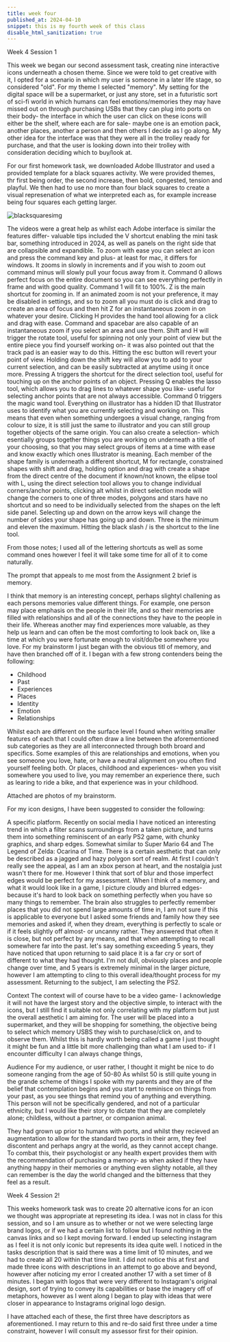 ```yaml
---
title: week four
published_at: 2024-04-10
snippet: this is my fourth week of this class
disable_html_sanitization: true
---
```


Week 4 Session 1

This week we began our second assessment task, creating nine interactive icons underneath a chosen 
theme. Since we were told
to get creative with it, I opted for a scenario in which my user is someone in a later life stage, 
so considered "old". For my theme I selected "memory". My setting for the digital space will be a 
supermarket, or just any store, set in a futuristic sort of sci-fi world in which humans can feel 
emotions/memories they may have missed out on through purchasing USBs that they can plug into ports 
on their body- the interface in which the user can click on these icons will either be the shelf, 
where each are for sale- maybe one is an emotion pack, another places, another a person and then 
others I decide as I go along. My other idea for the interface was that they were all in the trolley 
ready for purchase, and that the user is looking down into their trolley with consideration deciding 
which to buy/look at. 

For our first homework task, we downloaded Adobe Illustrator and used a provided template for a black 
squares activity. We were provided themes, thr first being order, the second increase, then bold, 
congested, tension and playful. We then had to use no more than four black squares to create a visual 
represenation of what we interpreted each as, for example increase being four squares each getting 
larger. 

![blacksquaresimg](w4s1/blacksquares.jpg)

The videos were a great help as whilst each Adobe interface is similar the features differ- 
valuable tips included the V shortcut enabling the mini task bar, something introduced in 2024, as 
well as panels on the right side that are collapsible and expandible. 
To zoom with ease you can select an icon and press the command key and plus- at least for mac, it 
differs for windows. It zooms in slowly in increments and if you wish to zoom out command minus will 
slowly pull your focus away from it. 
Command 0 allows perfect focus on the entire document so you can see everything perfectly in frame and 
with good quality. Command 1 will fit to 100%. 
Z is the main shortcut for zooming in. If an animated zoom is not your preference, it may be disabled 
in settings, and so to zoom all you must do is click and drag to create an area of focus and then hit 
Z for an instantaneous zoom in on whatever your desire. 
Clicking H provides the hand tool allowing for a click and drag with ease. Command and spacebar are 
also capable of an instantaneous zoom if you select an area and use them. 
Shift and H will trigger the rotate tool, useful for spinning not only your point of view but the 
entire piece you find yourself working on- it was also pointed out that the track pad is an easier 
way to do this. Hitting the esc button will revert your point of view. 
Holding down the shift key will allow you to add to your current selection, and can be easily 
subtracted at anytime using it once more.
Pressing A triggers the shortcut for the direct selection tool, useful for touching up on the anchor 
points of an object. 
Pressing Q enables the lasso tool, which allows you to drag lines to whatever shape you like- useful 
for selecting anchor points that are not always accessible. 
Command 0 triggers the magic wand tool.
Everything on illustrator has a hidden ID that Illustrator uses to identify what you are currently 
selecting and working on. This means that even when something undergoes a visual change, ranging from 
colour to size, it is still just the same to illustrator and you can still group together objects of 
the same origin. 
You can also create a selection- which esentially groups together things you are working on underneath 
a title of your choosing, so that you may select groups of items at a time with ease and know exactly 
which ones Illustrator is meaning. 
Each member of the shape family is underneath a different shortcut, M for rectangle, constrained 
shapes with shift and drag, holding option and drag with create a shape from the direct centre of the 
document if known/not known, the elipse tool with L, using the direct selection tool allows you to 
change individual corners/anchor points, clicking alt whilst in direct selection mode will change the 
corners to one of three modes, polygons and stars have no shortcut and so need to be individually 
selected from the shapes on the left side panel. Selecting up and down on the arrow keys will change 
the number of sides your shape has going up and down. Three is the minimum and eleven the maximum. 
Hitting the black slash / is the shortcut to the line tool.

From those notes; I used all of the lettering shortcuts as well as some command ones however I feel
it will take some time for all of it to come naturally.

The prompt that appeals to me most from the Assignment 2 brief is memory.

I think that memory is an interesting concept, perhaps slightyl challening as each persons memories 
value different things. For example, one person may place emphasis on the people in their life, and so
their memories are filled with relationships and all of the connections they have to the people in their
life. Whereas another may find experiences more valuable, as they help us learn and can often be the most
comforting to look back on, like a time at which you were fortunate enough to visit/do/be somewhere you
love. 
For my brainstorm I just began with the obvious titl of memory, and have then branched off of it.
I began with a few strong contenders being the following:
- Childhood
- Past
- Experiences
- Places 
- Identity 
- Emotion 
- Relationships 

Whilst each are different on the surface level I found when writing smaller features of each
that I could often draw a line between the aforementioned sub categories as they are all interconnected
through both broard and specifics. Some examples of this are relationships and emotions, when you see
someone you love, hate, or have a neutral alignment on you often find yourself feeling both.
Or places, childhood and experiences- when you visit somewhere you used to live, you may remember
an experience there, such as learing to ride a bike, and that experience was in your childhood.

Attached are photos of my brainstorm. 

For my icon designs, I have been suggested to consider the following:

A specific platform. 
Recently on social media I have noticed an interesting trend in which a filter scans surroundings
from a taken picture, and turns them into something reminiscent of an early PS2 game, with chunky
graphics, and sharp edges. Somewhat similar to Super Mario 64 and The Legend of Zelda: Ocarina of Time.
There is a certain aesthetic that can only be described as a jagged and hazy polygon sort of realm. At 
first I couldn't really see the appeal, as I am an xbox person at heart, and the nostalgia just wasn't
there for me. However I think that sort of blur and those imperfect edges would be perfect for my 
assessment. 
When  I think of a memory, and what it would look like in a game, I picture cloudy and blurred edges- 
because it's hard to look back on something perfectly when you have so many things to remember. The 
brain also struggles to perfectly remember places that you did not spend large amounts of time in, 
I am not sure if this is applicable to everyone but I asked some friends and family how they see 
memories and asked if, when they dream, everything is perfectly to scale or if it feels slightly off 
almost- or uncanny rather. They answered that often it is close, but not perfect by any means, and that
when attempting to recall somewhere far into the past. let's say something exceeding 5 years, they 
have noticed that upon returning to said place it is a far cry or sort of different to what they had thought.
I'm not dull, obviously places and people change over time, and 5 years is extremely minimal in the
larger picture, however I am attempting to cling to this overall idea/thought process for my assessment.
Returning to the subject, I am selecting the PS2.


Context
The context will of course have to be a video game- I acknowledge it will not have the largest
story and the objective simple, to interact with the icons, but I still find it suitable not only
correlating with my platform but just the overall aesthetic I am aiming for.
The user will be placed into a supermarket, and they will be shopping for something, the objective being
to select which memory USBS they wish to purchase/click on, and to observe them.
Whilst this is hardly worth being called a game I just thought it might be fun and a little bit more 
challenging than what I am used to- if I encounter difficulty I can always change things, 

Audience
For my audience, or user rather, I thought it might be nice to do someone ranging from the age of 50-80
As whilst 50 is still quite young in the grande scheme of things I spoke with my parents and they are
of the belief that contemplation begins and you start to reminisce on things from your past, as you
see things that remind you of anything and everything.
This person will not be specifically gendered, and not of a particular ethnicity, but I would like their
story to dictate that they are completely alone; childless, without a partner, or companion animal.

They had grown up prior to humans with ports, and whilst they recieved an augmentation to allow for
the standard two ports in their arm, they feel discontent and perhaps angry at the world, as they cannot
accept change. 
To combat this, their psychologist or any health expert provides them with the recommendation of purchasing
a memory- as when asked if they have anything happy in their memories or anything even slighty notable,
all they can remember is the day the world changed and the bitterness that they feel as a result.

Week 4 Session 2!

This weeks homework task was to create 20 alternative icons for an icon we thought was appropriate at 
represeting its idea. I was not in class for this session, and so I am unsure as to whether or not we
were selecting large brand logos, or if we had a certain list to follow but I found nothing in the canvas
links and so I kept moving forward.
I ended up selecting instagram as I feel it is not only iconic but represents its idea quite well.
I noticed in the tasks description that is said there was a time limit of 10 minutes, and we had
to create all 20 within that time limit. I did not notice this at first and made three icons with 
descriptions in an attempt to go above and beyond, however after noticing my error I created another 17
with a set timer of 8 minutes.
I began with logos that were very different to Instagram's original design, sort of trying to convey
its capabilities or base the imagery off of metaphors, however as I went along I began to play with
ideas that were closer in appearance to Instagrams original logo design.

I have attached each of these, the first three have descriptors as aforementioned. I may return to
this and re-do said first three under a time constraint, however I will consult my assessor first for their opinion. 